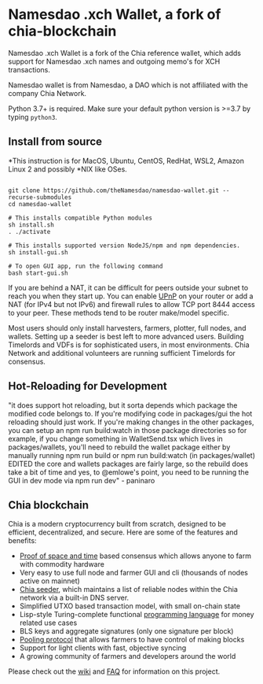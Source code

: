 # Namesdao .xch Wallet, a fork of chia-blockchain

Namesdao .xch Wallet is a fork of the Chia reference wallet, which adds support for Namesdao .xch names and outgoing memo's for XCH transactions.

Namesdao wallet is from Namesdao, a DAO which is not affiliated with the company Chia Network.


Python 3.7+ is required. Make sure your default python version is >=3.7
by typing `python3`.



## Install from source

*This instruction is for MacOS, Ubuntu, CentOS, RedHat, WSL2, Amazon Linux 2 and possibly *NIX like OSes.

```# Prerequisite: git

git clone https://github.com/theNamesdao/namesdao-wallet.git --recurse-submodules
cd namesdao-wallet

# This installs compatible Python modules
sh install.sh
. ./activate

# This installs supported version NodeJS/npm and npm dependencies.
sh install-gui.sh

# To open GUI app, run the following command
bash start-gui.sh
```

If you are behind a NAT, it can be difficult for peers outside your subnet to
reach you when they start up. You can enable
[UPnP](https://www.homenethowto.com/ports-and-nat/upnp-automatic-port-forward/)
on your router or add a NAT (for IPv4 but not IPv6) and firewall rules to allow
TCP port 8444 access to your peer.
These methods tend to be router make/model specific.

Most users should only install harvesters, farmers, plotter, full nodes, and wallets.
Setting up a seeder is best left to more advanced users.
Building Timelords and VDFs is for sophisticated users, in most environments.
Chia Network and additional volunteers are running sufficient Timelords
for consensus.


## Hot-Reloading for Development

"it does support hot reloading, but it sorta depends which package the modified code belongs to. If you're modifying code in packages/gui the hot reloading should just work. If you're making changes in the other packages, you can setup an npm run build:watch in those package directories
so for example, if you change something in WalletSend.tsx which lives in packages/wallets, you'll need to rebuild the wallet package either by manually running npm run build or npm run build:watch (in packages/wallet)
EDITED
the core and wallets packages are fairly large, so the rebuild does take a bit of time
and yes, to @emlowe's point, you need to be running the GUI in dev mode via npm run dev" - paninaro

## Chia blockchain

Chia is a modern cryptocurrency built from scratch, designed to be efficient, decentralized, and secure. Here are some of the features and benefits:
* [Proof of space and time](https://docs.google.com/document/d/1tmRIb7lgi4QfKkNaxuKOBHRmwbVlGL4f7EsBDr_5xZE/edit) based consensus which allows anyone to farm with commodity hardware
* Very easy to use full node and farmer GUI and cli (thousands of nodes active on mainnet)
* [Chia seeder](https://github.com/Chia-Network/chia-blockchain/wiki/Chia-Seeder-User-Guide), which maintains a list of reliable nodes within the Chia network via a built-in DNS server.
* Simplified UTXO based transaction model, with small on-chain state
* Lisp-style Turing-complete functional [programming language](https://chialisp.com/) for money related use cases
* BLS keys and aggregate signatures (only one signature per block)
* [Pooling protocol](https://github.com/Chia-Network/chia-blockchain/wiki/Pooling-User-Guide) that allows farmers to have control of making blocks
* Support for light clients with fast, objective syncing
* A growing community of farmers and developers around the world

Please check out the [wiki](https://github.com/Chia-Network/chia-blockchain/wiki)
and [FAQ](https://github.com/Chia-Network/chia-blockchain/wiki/FAQ) for
information on this project.
